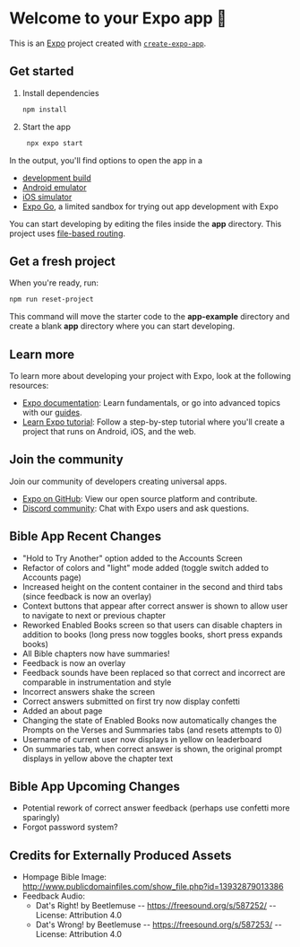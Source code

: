 # Welcome to your Expo app 👋

This is an [Expo](https://expo.dev) project created with [`create-expo-app`](https://www.npmjs.com/package/create-expo-app).

## Get started

1. Install dependencies

   ```bash
   npm install
   ```

2. Start the app

   ```bash
    npx expo start
   ```

In the output, you'll find options to open the app in a

- [development build](https://docs.expo.dev/develop/development-builds/introduction/)
- [Android emulator](https://docs.expo.dev/workflow/android-studio-emulator/)
- [iOS simulator](https://docs.expo.dev/workflow/ios-simulator/)
- [Expo Go](https://expo.dev/go), a limited sandbox for trying out app development with Expo

You can start developing by editing the files inside the **app** directory. This project uses [file-based routing](https://docs.expo.dev/router/introduction).

## Get a fresh project

When you're ready, run:

```bash
npm run reset-project
```

This command will move the starter code to the **app-example** directory and create a blank **app** directory where you can start developing.

## Learn more

To learn more about developing your project with Expo, look at the following resources:

- [Expo documentation](https://docs.expo.dev/): Learn fundamentals, or go into advanced topics with our [guides](https://docs.expo.dev/guides).
- [Learn Expo tutorial](https://docs.expo.dev/tutorial/introduction/): Follow a step-by-step tutorial where you'll create a project that runs on Android, iOS, and the web.

## Join the community

Join our community of developers creating universal apps.

- [Expo on GitHub](https://github.com/expo/expo): View our open source platform and contribute.
- [Discord community](https://chat.expo.dev): Chat with Expo users and ask questions.

## Bible App Recent Changes
- "Hold to Try Another" option added to the Accounts Screen
- Refactor of colors and "light" mode added (toggle switch added to Accounts page)
- Increased height on the content container in the second and third tabs (since feedback is now an overlay)
- Context buttons that appear after correct answer is shown to allow user to navigate to next or previous chapter
- Reworked Enabled Books screen so that users can disable chapters in addition to books (long press now toggles books, short press expands books)
- All Bible chapters now have summaries!
- Feedback is now an overlay
- Feedback sounds have been replaced so that correct and incorrect are comparable in instrumentation and style
- Incorrect answers shake the screen
- Correct answers submitted on first try now display confetti
- Added an about page
- Changing the state of Enabled Books now automatically changes the Prompts on the Verses and Summaries tabs (and resets attempts to 0)
- Username of current user now displays in yellow on leaderboard
- On summaries tab, when correct answer is shown, the original prompt displays in yellow above the chapter text

## Bible App Upcoming Changes
- Potential rework of correct answer feedback (perhaps use confetti more sparingly)
- Forgot password system?

## Credits for Externally Produced Assets
- Hompage Bible Image: http://www.publicdomainfiles.com/show_file.php?id=13932879013386
- Feedback Audio:
  - Dat's Right! by Beetlemuse -- https://freesound.org/s/587252/ -- License: Attribution 4.0
  - Dat's Wrong! by Beetlemuse -- https://freesound.org/s/587253/ -- License: Attribution 4.0
